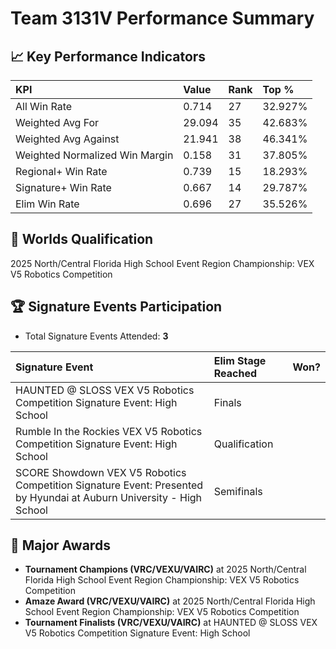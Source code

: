 # Team 3131V Performance Summary

## 📈 Key Performance Indicators
| KPI | Value | Rank | Top % |
|:---|:---|:---|:---|
| All Win Rate | 0.714 | 27 | 32.927% |
| Weighted Avg For | 29.094 | 35 | 42.683% |
| Weighted Avg Against | 21.941 | 38 | 46.341% |
| Weighted Normalized Win Margin | 0.158 | 31 | 37.805% |
| Regional+ Win Rate | 0.739 | 15 | 18.293% |
| Signature+ Win Rate | 0.667 | 14 | 29.787% |
| Elim Win Rate | 0.696 | 27 | 35.526% |


## 🎯 Worlds Qualification
2025 North/Central Florida High School Event Region Championship: VEX V5 Robotics Competition

## 🏆 Signature Events Participation
- Total Signature Events Attended: **3**

| Signature Event | Elim Stage Reached | Won? |
|:----------------|:-------------------|:----|
| HAUNTED @ SLOSS VEX V5 Robotics Competition Signature Event: High School | Finals |  |
| Rumble In the Rockies VEX V5 Robotics Competition Signature Event: High School | Qualification |  |
| SCORE Showdown VEX V5 Robotics Competition Signature Event: Presented by Hyundai at Auburn University - High School | Semifinals |  |


## 🥇 Major Awards
- **Tournament Champions (VRC/VEXU/VAIRC)** at 2025 North/Central Florida High School Event Region Championship: VEX V5 Robotics Competition
- **Amaze Award (VRC/VEXU/VAIRC)** at 2025 North/Central Florida High School Event Region Championship: VEX V5 Robotics Competition
- **Tournament Finalists (VRC/VEXU/VAIRC)** at HAUNTED @ SLOSS VEX V5 Robotics Competition Signature Event: High School

